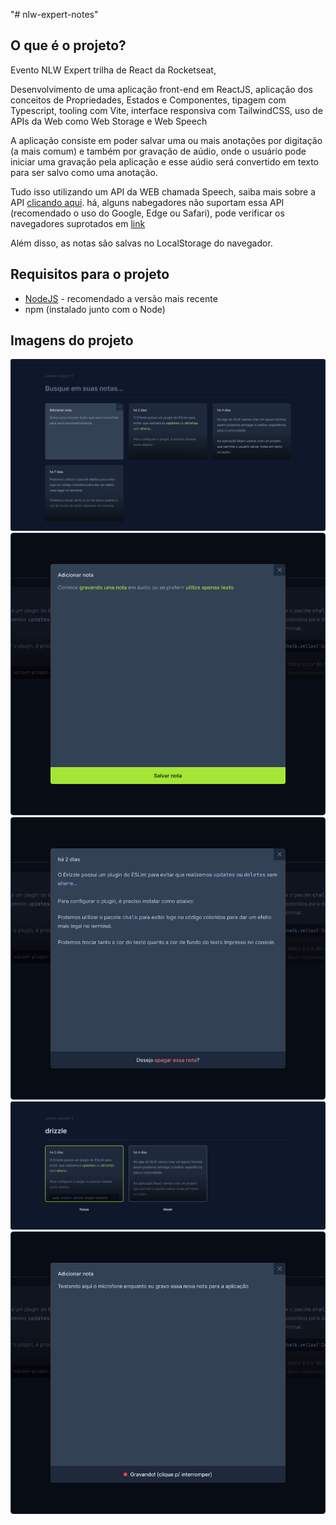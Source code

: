 "# nlw-expert-notes" 

## O que é o projeto?

Evento NLW Expert trilha de React da Rocketseat,

Desenvolvimento de uma aplicação front-end em ReactJS, aplicação dos conceitos de Propriedades, Estados e Componentes, tipagem com Typescript, tooling com Vite, interface responsiva com TailwindCSS, uso de APIs da Web como Web Storage e Web Speech

A aplicação consiste em poder salvar uma ou mais anotações por digitação (a mais comum) e também por gravação de aúdio, onde o usuário pode iniciar uma gravação pela aplicação e esse aúdio será convertido em texto para ser salvo como uma anotação.

Tudo isso utilizando um API da WEB chamada Speech, saiba mais sobre a API [clicando aqui](https://developer.mozilla.org/en-US/docs/Web/API/Web_Speech_API). há, alguns nabegadores não suportam essa API (recomendado o uso do Google, Edge ou Safari), pode verificar os navegadores suprotados em [link](https://caniuse.com/?search=speechrecognition)

Além disso, as notas são salvas no LocalStorage do navegador.

## Requisitos para o projeto

- [NodeJS](https://nodejs.org/en) - recomendado a versão mais recente
- npm (instalado junto com o Node)


## Imagens do projeto

<img src="/readme-img/home.png" alt="home">
<img src="/readme-img/dialog-new.png" alt="dialog-new">
<img src="/readme-img/dialog-filled.png" alt="dialog-filled">
<img src="/readme-img/home-states.png" alt="home-states">
<img src="/readme-img/dialog-new-states.png" alt="dialog-new-states">